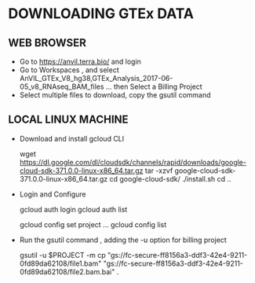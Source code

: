 # DOWNLOADING GTEx DATA #

## WEB BROWSER ##

* Go to https://anvil.terra.bio/ and login 
* Go to Workspaces , and select AnVIL_GTEx_V8_hg38,GTEx_Analysis_2017-06-05_v8_RNAseq_BAM_files ... then Select a Billing Project
* Select multiple files to download, copy the gsutil command 

## LOCAL LINUX MACHINE ##

* Download and install gcloud CLI

     wget https://dl.google.com/dl/cloudsdk/channels/rapid/downloads/google-cloud-sdk-371.0.0-linux-x86_64.tar.gz
     tar -xzvf google-cloud-sdk-371.0.0-linux-x86_64.tar.gz 
     cd google-cloud-sdk/
     ./install.sh 
     cd ..

* Login and Configure

     gcloud auth login
     gcloud auth list

     gcloud config set project ...
     gcloud config list

* Run the gsutil command , adding the -u option for billing project

     gsutil -u $PROJECT -m cp  "gs://fc-secure-ff8156a3-ddf3-42e4-9211-0fd89da62108/file1.bam" "gs://fc-secure-ff8156a3-ddf3-42e4-9211-0fd89da62108/file2.bam.bai"   .
